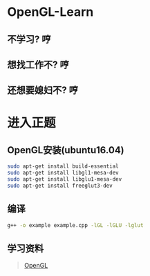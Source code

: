 # OpenGL-Learn

## 不学习? 哼

## 想找工作不? 哼

## 还想要媳妇不? 哼

# 进入正题

## OpenGL安装(ubuntu16.04)
```bash
sudo apt-get install build-essential
sudo apt-get install libgl1-mesa-dev
sudo apt-get install libglu1-mesa-dev
sudo apt-get install freeglut3-dev
```

## 编译
```bash
g++ -o example example.cpp -lGL -lGLU -lglut
```

## 学习资料
>[OpenGL](http://learnopengl-cn.readthedocs.io/zh/latest/)

